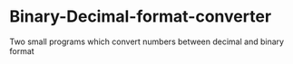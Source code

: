 # Binary-Decimal-format-converter
Two small programs which convert numbers between decimal and binary format
